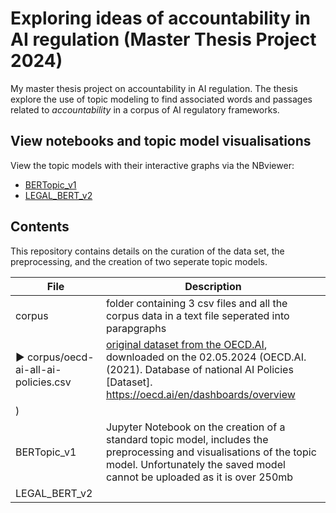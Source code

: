 # Exploring ideas of accountability in AI regulation (Master Thesis Project 2024)

My master thesis project on accountability in AI regulation. The thesis explore the use of topic modeling to find associated words and passages related to *accountability* in a corpus of AI regulatory frameworks.


## View notebooks and topic model visualisations
View the topic models with their interactive graphs via the NBviewer:

- [BERTopic_v1](https://nbviewer.org/github/v1alina/thesis/blob/main/BERTopic_v1.ipynb)
- [LEGAL_BERT_v2](https://nbviewer.org/github/v1alina/thesis/blob/main/LEGAL_BERT_v2.ipynb)


## Contents

This repository contains details on the curation of the data set, the preprocessing, and the creation of two seperate topic models.


| File | Description |
| -----------| -----------|
| corpus | folder containing 3 csv files and all the corpus data in a text file seperated into parapgraphs |
| ► corpus/oecd-ai-all-ai-policies.csv | [original dataset from the OECD.AI](https://oecd.ai/en/dashboards/overview), downloaded on the 02.05.2024 (OECD.AI. (2021). Database of national AI Policies [Dataset]. https://oecd.ai/en/dashboards/overview
)|
| BERTopic_v1 | Jupyter Notebook on the creation of a standard topic model, includes the preprocessing and visualisations of the topic model. Unfortunately the saved model cannot be uploaded as it is over 250mb|
| LEGAL_BERT_v2
